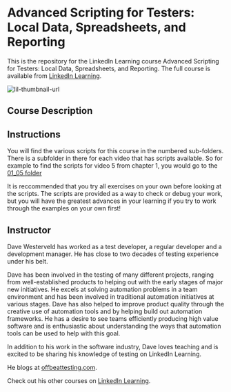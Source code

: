 # Advanced Scripting for Testers: Local Data, Spreadsheets, and Reporting
This is the repository for the LinkedIn Learning course Advanced Scripting for Testers: Local Data, Spreadsheets, and Reporting. The full course is available from [LinkedIn Learning][lil-course-url].

![lil-thumbnail-url]

## Course Description

## Instructions
You will find the various scripts for this course in the numbered sub-folders. There is a subfolder in there for each video that has scripts available. So for example to find the scripts for video 5 from chapter 1, you would go to the [01_05 folder](./01_05)

It is reccommended that you try all exercises on your own before looking at the scripts. The scripts are provided as a way to check or debug your work, but you will have the greatest advances in your learning if you try to work through the examples on your own first!


## Instructor

Dave Westerveld has worked as a test developer, a regular developer and a development manager. He has close to two decades of testing experience under his belt.

Dave has been involved in the testing of many different projects, ranging from well-established products to helping out with the early stages of major new initiatives. He excels at solving automation problems in a team environment and has been involved in traditional automation initiatives at various stages. Dave has also helped to improve product quality through the creative use of automation tools and by helping build out automation frameworks. He has a desire to see teams efficiently producing high value software and is enthusiastic about understanding the ways that automation tools can be used to help with this goal.

In addition to his work in the software industry, Dave loves teaching and is excited to be sharing his knowledge of testing on LinkedIn Learning.

He blogs at [offbeattesting.com](https://offbeattesting.com/).
                            
Check out his other courses on [LinkedIn Learning](https://www.linkedin.com/learning/instructors/dave-westerveld?u=104).


[0]: # (Replace these placeholder URLs with actual course URLs)

[lil-course-url]: https://www.linkedin.com/learning/
[lil-thumbnail-url]: https://media.licdn.com/dms/image/v2/D4E0DAQG0eDHsyOSqTA/learning-public-crop_675_1200/B4EZVdqqdwHUAY-/0/1741033220778?e=2147483647&v=beta&t=FxUDo6FA8W8CiFROwqfZKL_mzQhYx9loYLfjN-LNjgA

